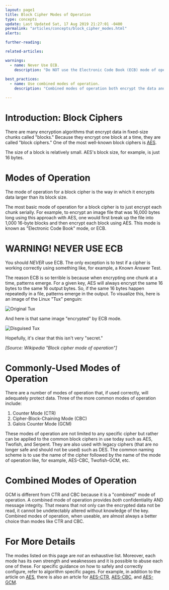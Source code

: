 ```yaml
---
layout: page1
title: Block Cipher Modes of Operation
type: concepts
update: Last Updated Sat, 17 Aug 2019 21:27:01 -0400
permalink: "articles/concepts/block_cipher_modes.html"
alerts:

further-reading:

related-articles:

warnings:
  - name: Never Use ECB.
    description: "Do NOT use the Electronic Code Book (ECB) mode of operation. This is only for testing!"
    
best_practices:
  - name: Use combined modes of operation.
    description: "Combined modes of operation both encrypt the data and protect it from modifications. Modes, such as GCM or CCM, are almost always a good choice."

---
```


# Introduction: Block Ciphers

There are many encryption algorithms that encrypt data in fixed-size chunks called "blocks." Because they encrypt one block at a time, they are called "block ciphers." One of the most well-known block ciphers is [AES](/articles/symmetric_algorithms/AES/AES.html).

The size of a block is relatively small. AES's block size, for example, is just 16 bytes.

# Modes of Operation

The mode of operation for a block cipher is the way in which it encrypts data larger than its block size.

The most basic mode of operation for a block cipher is to just encrypt each chunk serially. For example, to encrypt an image file that was 16,000 bytes long using this approach with AES, one would first break up the file into 1,000 16-byte blocks and then encrypt each block using AES. This mode is known as "Electronic Code Book" mode, or ECB.

# WARNING! NEVER USE ECB

You should *NEVER* use ECB. The only exception is to test if a cipher is working correctly using something like, for example, a Known Answer Test.

The reason ECB is so terrible is because when encrypting one chunk at a time, patterns emerge. For a given key, AES will always encrypt the same 16 bytes to the same 16 output bytes. So, if the same 16 bytes happen repeatedly in a file, patterns emerge in the output. To visualize this, here is an image of the Linux "Tux" penguin:

![Original Tux](https://upload.wikimedia.org/wikipedia/commons/5/56/Tux.jpg "The Original Tux")

And here is that same image "encrypted" by ECB mode.

![Disguised Tux](https://upload.wikimedia.org/wikipedia/commons/f/f0/Tux_ecb.jpg "Tux in Disguise?!")

Hopefully, it's clear that this isn't very "secret."

_[Source: Wikipedia "Block cipher mode of operation"]_

# Commonly-Used Modes of Operation

There are a number of modes of operation that, if used correctly, will adequately protect data. Three of the more common modes of operation include:

1. Counter Mode (CTR)
1. Cipher-Block-Chaining Mode (CBC)
1. Galois Counter Mode (GCM)

These modes of operation are not limited to any specific cipher but rather can be applied to the common block ciphers in use today such as AES, Twofish, and Serpent. They are also used with legacy ciphers (that are no longer safe and should not be used) such as DES. The common naming scheme is to use the name of the cipher followed by the name of the mode of operation like, for example, AES-CBC, Twofish-GCM, etc.

# Combined Modes of Operation

GCM is different from CTR and CBC because it is a "combined" mode of operation. A combined mode of operation provides _both_ confidentiality AND message integrity. That means that not only can the encrypted data not be read, it cannot be undetectably altered without knowledge of the key. Combined modes of operation, when useable, are almost always a better choice than modes like CTR and CBC.

# For More Details

The modes listed on this page are _not_ an exhaustive list. Moreover, each mode has its own strength and weaknesses and it is possible to abuse each one of these. For specific guidance on how to safely and correctly configure, refer to algorithm specific pages. For example, in addition to the article on [AES](/articles/symmetric_algorithms/AES/AES.html), there is also an artcle for [AES-CTR](/articles/symmetric_algorithms/AES_CTR/AES-CTR.html), [AES-CBC](/articles/symmetric_algorithms/AES_CBC/AES-CBC.html), and [AES-GCM](/articles/symmetric_algorithms/AES_GCM/AES-GCM.html).

